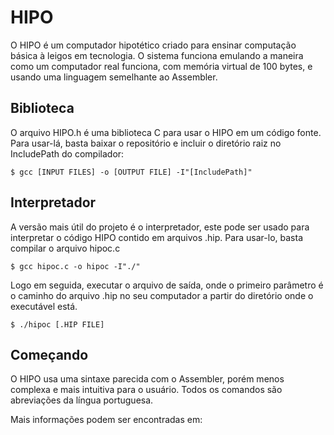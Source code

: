 # HIPO

O HIPO é um computador hipotético criado para ensinar computação básica à leigos em tecnologia. O sistema funciona emulando a maneira como um computador real funciona, com memória virtual de 100 bytes, e usando uma linguagem semelhante ao Assembler.

## Biblioteca

O arquivo HIPO.h é uma biblioteca C para usar o HIPO em um código fonte. Para usar-lá, basta baixar o repositório e incluir o diretório raiz no IncludePath do compilador:

```
$ gcc [INPUT FILES] -o [OUTPUT FILE] -I"[IncludePath]"
```

## Interpretador

A versão mais útil do projeto é o interpretador, este pode ser usado para interpretar o código HIPO contido em arquivos .hip. Para usar-lo, basta compilar o arquivo hipoc.c

```
$ gcc hipoc.c -o hipoc -I"./"
```

Logo em seguida, executar o arquivo de saída, onde o primeiro parâmetro é o caminho do arquivo .hip no seu computador a partir do diretório onde o executável está.

```
$ ./hipoc [.HIP FILE]
```

## Começando

O HIPO usa uma sintaxe parecida com o Assembler, porém menos complexa e mais intuitiva para o usuário. Todos os comandos são abreviações da língua portuguesa.


Mais informações podem ser encontradas em: <a href="https://www.ime.usp.br/~jstern/software/hipo/Hipo.pdf"></a>